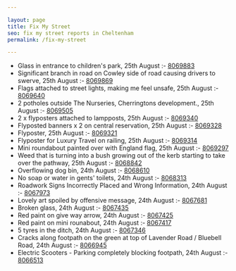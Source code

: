 ```yaml
---

layout: page
title: Fix My Street
seo: fix my street reports in Cheltenham
permalink: /fix-my-street

---
```


<!-- fix_marker starts -->

- Glass in entrance to children's park, 25th August :- [8069883](https://www.fixmystreet.com/report/8069883)
- Significant branch in road on Cowley side of road causing drivers to swerve, 25th August :- [8069869](https://www.fixmystreet.com/report/8069869)
- Flags attached to street lights, making me feel unsafe, 25th August :- [8069640](https://www.fixmystreet.com/report/8069640)
- 2 potholes outside The Nurseries, Cherringtons development., 25th August :- [8069505](https://www.fixmystreet.com/report/8069505)
- 2 x flyposters attached to lampposts, 25th August :- [8069340](https://www.fixmystreet.com/report/8069340)
- Flyposted banners x 2 on central reservation, 25th August :- [8069328](https://www.fixmystreet.com/report/8069328)
- Flyposter, 25th August :- [8069321](https://www.fixmystreet.com/report/8069321)
- Flyposter for Luxury Travel on railing, 25th August :- [8069314](https://www.fixmystreet.com/report/8069314)
- Mini roundabout painted over with England flag, 25th August :- [8069297](https://www.fixmystreet.com/report/8069297)
- Weed that is turning into a bush growing out of the kerb starting to take over the pathway, 25th August :- [8068842](https://www.fixmystreet.com/report/8068842)
- Overflowing dog bin, 24th August :- [8068610](https://www.fixmystreet.com/report/8068610)
- No soap or water in gents' toilets, 24th August :- [8068313](https://www.fixmystreet.com/report/8068313)
- Roadwork Signs Incorrectly Placed and Wrong Information, 24th August :- [8067973](https://www.fixmystreet.com/report/8067973)
- Lovely art spoiled by offensive message, 24th August :- [8067681](https://www.fixmystreet.com/report/8067681)
- Broken glass, 24th August :- [8067435](https://www.fixmystreet.com/report/8067435)
- Red paint on give way arrow, 24th August :- [8067425](https://www.fixmystreet.com/report/8067425)
- Red paint on mini rounabout, 24th August :- [8067417](https://www.fixmystreet.com/report/8067417)
- 5 tyres in the ditch, 24th August :- [8067346](https://www.fixmystreet.com/report/8067346)
- Cracks along footpath on the green at top of Lavender Road / Bluebell Road, 24th August :- [8066945](https://www.fixmystreet.com/report/8066945)
- Electric Scooters - Parking completely blocking footpath, 24th August :- [8066513](https://www.fixmystreet.com/report/8066513)

<!-- fix_marker ends -->
